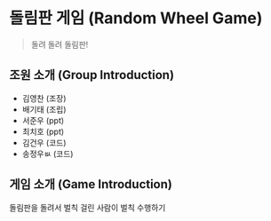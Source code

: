 # 돌림판 게임 (Random Wheel Game)
> 돌려 돌려 돌림판!

## 조원 소개 (Group Introduction)
* 김영찬 (조장)
* 배기태 (조립)
* 서준우 (ppt)
* 최치호 (ppt)
* 김건우 (코드)
* 송정우ㅄ (코드)

## 게임 소개 (Game Introduction)
돌림판을 돌려서 벌칙 걸린 사람이 벌칙 수행하기
